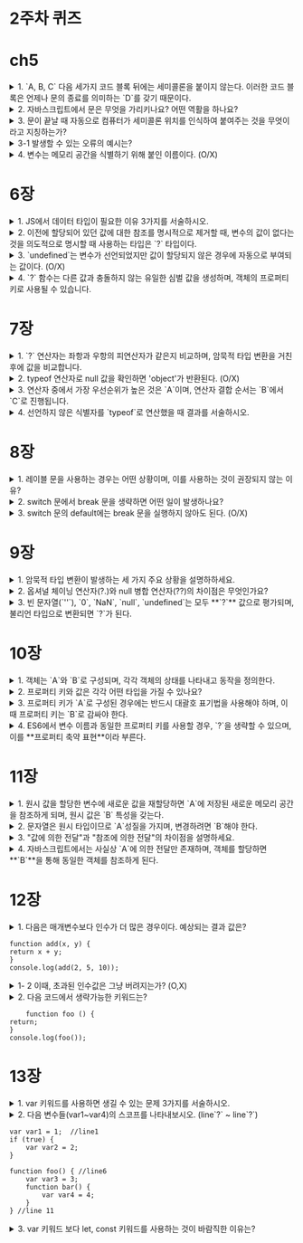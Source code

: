 # 2주차 퀴즈

# ch5

<details>
<summary>1.  `A, B, C` 다음 세가지 코드 블록 뒤에는 세미콜론을 붙이지 않는다. 이러한 코드 블록은 언제나 문의 종료를 의미하는 `D`를 갖기 때문이다.</summary>
<div markdown="1">
A. 
</div>
</details>

<details>
<summary>2. 자바스크립트에서 문은 무엇을 가리키나요? 어떤 역활을 하나요?</summary>
<div markdown="1">
A. 
</div>
</details>

<details>
<summary> 3. 문이 끝날 때 자동으로 컴퓨터가 세미콜론 위치를 인식하여 붙여주는 것을 무엇이라고 지칭하는가? </summary>
<div markdown="1">
A. 
</div>
</details>
        
  <details>
  <summary> 3-1 발생할 수 있는 오류의 예시는? </summary>
  <div markdown="1">
  A. 
  </div>
  </details>

<details>
<summary> 4. 변수는 메모리 공간을 식별하기 위해 붙인 이름이다. (O/X) </summary>
<div markdown="1">
A. 
</div>
</details>

# 6장

<details>
<summary> 1. JS에서 데이터 타입이 필요한 이유 3가지를 서술하시오. </summary>
<div markdown="1">
A. 
</div>
</details>

<details>
<summary> 2. 이전에 할당되어 있던 값에 대한 참조를 명시적으로 제거할 때, 변수의 값이 없다는 것을 의도적으로 명시할 때 사용하는 타입은 `?` 타입이다. </summary>
<div markdown="1">
A. 
</div>
</details>

<details>
<summary> 3. `undefined`는 변수가 선언되었지만 값이 할당되지 않은 경우에 자동으로 부여되는 값이다. (O/X) </summary>
<div markdown="1">
A. 
</div>
</details>

<details>
<summary> 4. `?` 함수는 다른 값과 충돌하지 않는 유일한 심벌 값을 생성하며, 객체의 프로퍼티 키로 사용될 수 있습니다. </summary>
<div markdown="1">
A. 
</div>
</details>

# 7장
<details>
<summary> 1. `?` 연산자는 좌항과 우항의 피연산자가 같은지 비교하며, 암묵적 타입 변환을 거친 후에 값을 비교합니다. </summary>
<div markdown="1">
A. 
</div>
</details>

<details>
<summary> 2. typeof 연산자로 null 값을 확인하면 'object'가 반환된다. (O/X) </summary>
<div markdown="1">
A. 
</div>
</details>

<details>
<summary> 3. 연산자 중에서 가장 우선순위가 높은 것은 `A`이며, 연산자 결합 순서는 `B`에서 `C`로 진행됩니다. </summary>
<div markdown="1">
A. 
</div>
</details>

<details>
<summary> 4. 선언하지 않은 식별자를 `typeof`로 연산했을 때 결과를 서술하시오. </summary>
<div markdown="1">
A. 
</div>
</details>

# 8장
<details>
<summary>  1. 레이블 문을 사용하는 경우는 어떤 상황이며, 이를 사용하는 것이 권장되지 않는 이유? </summary>
<div markdown="1">
A. 
</div>
</details>

<details>
<summary>  2. switch 문에서 break 문을 생략하면 어떤 일이 발생하나요? </summary>
<div markdown="1">
A. 
</div>
</details>

<details>
<summary>  3. switch 문의 default에는 break 문을 실행하지 않아도 된다. (O/X) </summary>
<div markdown="1">
A. 
</div>
</details>


# 9장
<details>
<summary> 1. 암묵적 타입 변환이 발생하는 세 가지 주요 상황을 설명하하세요. </summary>
<div markdown="1">
A. 
</div>
</details>

<details>
<summary>  2. 옵셔널 체이닝 연산자(?.)와 null 병합 연산자(??)의 차이점은 무엇인가요? </summary>
<div markdown="1">
A. 
</div>
</details>

<details>
<summary> 3. 빈 문자열(`''`), `0`, `NaN`, `null`, `undefined`는 모두 **`?`** 값으로 평가되며, 불리언 타입으로 변환되면 `?`가 된다. </summary>
<div markdown="1">
A. 
</div>
</details>

# 10장
<details>
<summary>  1. 객체는 `A`와 `B`로 구성되며, 각각 객체의 상태를 나타내고 동작을 정의한다. </summary>
<div markdown="1">
A. 
</div>
</details>

<details>
<summary>  2. 프로퍼티 키와 값은 각각 어떤 타입을 가질 수 있나요? </summary>
<div markdown="1">
A. 
</div>
</details>

<details>
<summary>  3. 프로퍼티 키가 `A`로 구성된 경우에는 반드시 대괄호 표기법을 사용해야 하며, 이때 프로퍼티 키는 `B`로 감싸야 한다. </summary>
<div markdown="1">
A. 
</div>
</details>

<details>
<summary> 4. ES6에서 변수 이름과 동일한 프로퍼티 키를 사용할 경우, `?`을 생략할 수 있으며, 이를 **프로퍼티 축약 표현**이라 부른다. </summary>
<div markdown="1">
A. 
</div>
</details>


# 11장
<details>
<summary>  1. 원시 값을 할당한 변수에 새로운 값을 재할당하면 `A`에 저장된 새로운 메모리 공간을 참조하게 되며, 원시 값은 `B` 특성을 갖는다. </summary>
<div markdown="1">
A. 
</div>
</details>

<details>
<summary>  2. 문자열은 원시 타입이므로 `A`성질을 가지며, 변경하려면 `B`해야 한다. </summary>
<div markdown="1">
A. 
</div>
</details>

<details>
<summary>  3. "값에 의한 전달"과 "참조에 의한 전달"의 차이점을 설명하세요. </summary>
<div markdown="1">
A. 
</div>
</details>

<details>
<summary>  4. 자바스크립트에서는 사실상 `A`에 의한 전달만 존재하며, 객체를 할당하면 **`B`**을 통해 동일한 객체를 참조하게 된다. </summary>
<div markdown="1">
A. 
</div>
</details>


# 12장
<details>
<summary> 1. 다음은 매개변수보다 인수가 더 많은 경우이다. 예상되는 결과 값은? </summary>
<div markdown="1">
A. 
</div>
</details>    

    function add(x, y) {
    return x + y;
    }
    console.log(add(2, 5, 10));
    
<details>
<summary>  1- 2 이때, 초과된 인수값은 그냥 버려지는가? (O,X) </summary>
<div markdown="1">
A. 
</div>
</details>

<details>
<summary>  2. 다음 코드에서 생략가능한 키워드는? </summary>
<div markdown="1">
A. 
</div>
</details>

        function foo () {
    return;
    }
    console.log(foo());
    

# 13장
<details>
<summary>  1. var 키워드를 사용하면 생길 수 있는 문제 3가지를 서술하시오. </summary>
<div markdown="1">
A. 
</div>
</details>
      
<details>
<summary>  2. 다음 변수들(var1~var4)의 스코프를 나타내보시오. (line`?` ~ line`?`)</summary>
<div markdown="1">
A. 
</div>
</details>
    
    var var1 = 1;  //line1
    if (true) {
        var var2 = 2;
    }
    
    function foo() { //line6
        var var3 = 3;
        function bar() {
            var var4 = 4;
        }
    } //line 11
    
    
<details>
<summary>  3. var 키워드 보다 let, const 키워드를 사용하는 것이 바람직한 이유는? </summary>
<div markdown="1">
A. 
</div>
</details>
